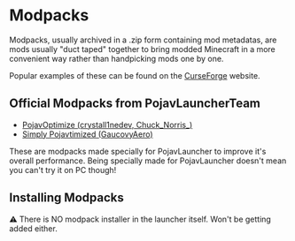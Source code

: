 # Modpacks
Modpacks, usually archived in a .zip form containing mod metadatas, are mods usually "duct taped" together to bring modded Minecraft in a more convenient way rather than handpicking mods one by one.

Popular examples of these can be found on the [CurseForge](https://www.curseforge.com/minecraft/modpacks) website.

## Official Modpacks from PojavLauncherTeam
* [PojavOptimize (crystall1nedev, Chuck_Norris_)](https://github.com/PojavLauncherTeam/PojavOptimize)
* [Simply Pojavtimized (GaucovyAero)](https://discord.com/channels/724163890803638273/994411150261362688/1024637670518968330)

These are modpacks made specially for PojavLauncher to improve it's overall performance. Being specially made for PojavLauncher doesn't mean you can't try it on PC though!

## Installing Modpacks
⚠️ There is NO modpack installer in the launcher itself. Won't be getting added either.

